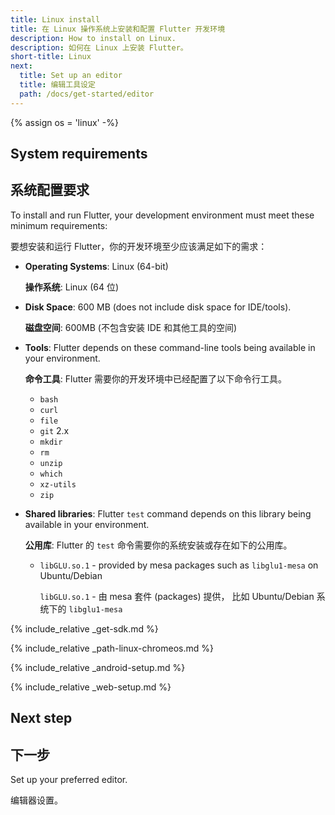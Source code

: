 ```yaml
---
title: Linux install
title: 在 Linux 操作系统上安装和配置 Flutter 开发环境
description: How to install on Linux.
description: 如何在 Linux 上安装 Flutter。
short-title: Linux
next:
  title: Set up an editor
  title: 编辑工具设定
  path: /docs/get-started/editor
---
```


{% assign os = 'linux' -%}

## System requirements

## 系统配置要求

To install and run Flutter,
your development environment must meet these minimum requirements:

要想安装和运行 Flutter，你的开发环境至少应该满足如下的需求：

- **Operating Systems**: Linux (64-bit)
  
  **操作系统**: Linux (64 位)
  
- **Disk Space**: 600 MB (does not include disk space for IDE/tools).
 
  **磁盘空间**: 600MB (不包含安装 IDE 和其他工具的空间)

- **Tools**: Flutter depends on these command-line tools being available
  in your environment.
 
  **命令工具**: Flutter 需要你的开发环境中已经配置了以下命令行工具。

  - `bash`
  - `curl`
  - `file`
  - `git` 2.x
  - `mkdir`
  - `rm`
  - `unzip`
  - `which`
  - `xz-utils`
  - `zip`

- **Shared libraries**: Flutter `test` command depends on this library
  being available in your environment.
  
  **公用库**: Flutter 的 `test` 命令需要你的系统安装或存在如下的公用库。
  
  - `libGLU.so.1` - provided by mesa packages such as `libglu1-mesa` on
     Ubuntu/Debian
    
    `libGLU.so.1` - 由 mesa 套件 (packages) 提供，
    比如 Ubuntu/Debian 系统下的 `libglu1-mesa`

{% include_relative _get-sdk.md %}

{% include_relative _path-linux-chromeos.md %}

{% include_relative _android-setup.md %}

{% include_relative _web-setup.md %}

## Next step

## 下一步

Set up your preferred editor.

编辑器设置。

